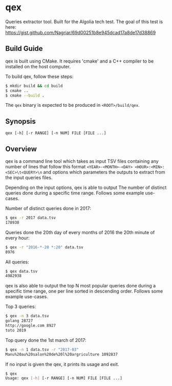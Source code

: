 # qex

Queries extractor tool. Built for the Algolia tech test. The goal of this test
is here:
https://gist.github.com/Nagriar/69d00251b8e945dcad17a8de17d38869

## Build Guide

qex is built using CMake. It requires 'cmake' and a C++ compiler to be
installed on the host computer.

To build qex, follow these steps:

```bash
$ mkdir build && cd build
$ cmake ..
$ cmake --build .
```

The `qex` binary is expected to be produced in `<ROOT>/build/qex`.

## Synopsis

```
qex [-h] [-r RANGE] [-n NUM] FILE [FILE ...]
```

## Overview

qex is a command line tool which takes as input TSV files containing any number
of lines that follow this format
`<YEAR>-<MONTH>-<DAY> <HOUR>:<MIN>:<SEC>\t<QUERY>\n` and options which
parameters the outputs to extract from the input queries files.

Depending on the input options, qex is able to output The number of distinct
queries done during a specific time range. Follows some example use-cases.

Number of distinct queries done in 2017:

```bash
$ qex -r 2017 data.tsv
178930
```
Queries done the 20th day of every months of 2016 the 20th minute of every hour:

```bash
$ qex -r "2016-*-20 *:20" data.tsv
8976
```

All queries:

```bash
$ qex data.tsv
4982938
```

qex is also able to output the top N most popular queries done during a specific
time range, one per line sorted in descending order. Follows some example
use-cases.

Top 3 queries:

```bash
$ qex -n 3 data.tsv
golang 28727
http://google.com 8927
toto 2019
```

Top query done the 1st march of 2017:

```bash
$ qex -n 1 data.tsv -r "2017-03"
Manu%20au%20salon%20de%20l%20argriculture 1092837
```

If no input is given the qex, it prints its usage and exit.

```bash
$ qex
Usage: qex [-h] [-r RANGE] [-n NUM] FILE [FILE ...]
```
